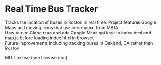 # Real Time Bus Tracker
Tracks the location of buses in Boston in real time. Project features Google Maps and moving icons that use information from MBTA.
<br>
How to run: Clone repo and add Google Maps api keys in index.html and map.js before loading index.html in browser.
<br>
Future improvements including tracking buses in Oakland, CA rather than Boston.

MIT License (see License doc)

